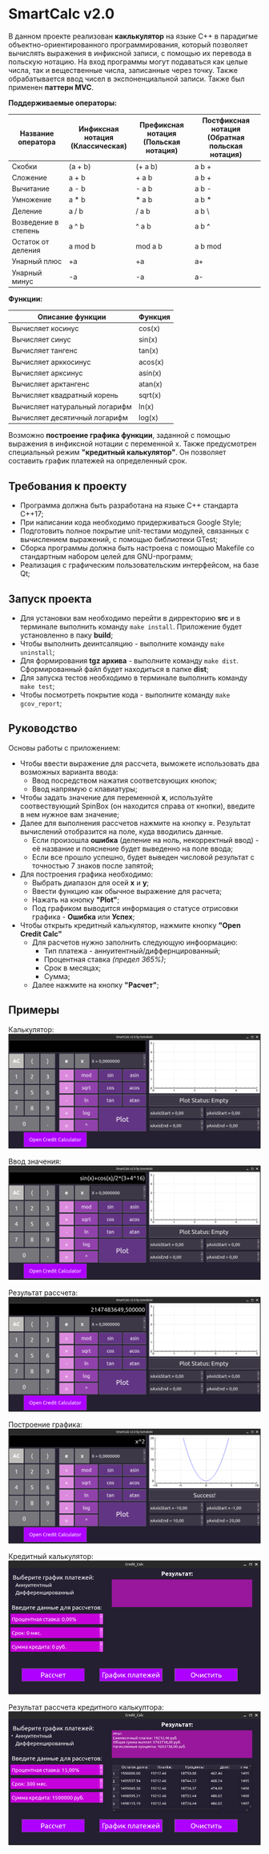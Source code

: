 # SmartCalc v2.0

В данном проекте реализован **каклькулятор** на языке C++ в парадигме объектно-ориентированного программирования, который позволяет вычислять выражения в инфиксной записи, с помощью их перевода в польскую нотацию. На вход программы могут подаваться как целые числа, так и вещественные числа, записанные через точку. Также обрабатывается ввод чисел в экспоненциальной записи. Также был применен __паттерн MVC__.


**Поддерживаемые операторы:**

| Название оператора   | Инфиксная нотация <br /> (Классическая) | Префиксная нотация <br /> (Польская нотация) | Постфиксная нотация <br /> (Обратная польская нотация) |
| -------------------- | --------------------------------------- | -------------------------------------------- | ------------------------------------------------------ |
| Скобки               | (a + b)                                 | (+ a b)                                      | a b +                                                  |
| Сложение             | a + b                                   | + a b                                        | a b +                                                  |
| Вычитание            | a - b                                   | - a b                                        | a b -                                                  |
| Умножение            | a * b                                   | * a b                                        | a b *                                                  |
| Деление              | a / b                                   | / a b                                        | a b \                                                  |
| Возведение в степень | a ^ b                                   | ^ a b                                        | a b ^                                                  |
| Остаток от деления   | a mod b                                 | mod a b                                      | a b mod                                                |
| Унарный плюс         | +a                                      | +a                                           | a+                                                     |
| Унарный минус        | -a                                      | -a                                           | a-                                                     |


**Функции:**  

| Описание функции               | Функция |
| ------------------------------ | ------- |
| Вычисляет косинус              | cos(x)  |
| Вычисляет синус                | sin(x)  |
| Вычисляет тангенс              | tan(x)  |
| Вычисляет арккосинус           | acos(x) |
| Вычисляет арксинус             | asin(x) |
| Вычисляет арктангенс           | atan(x) |
| Вычисляет квадратный корень    | sqrt(x) |
| Вычисляет натуральный логарифм | ln(x)   |
| Вычисляет десятичный логарифм  | log(x)  |

Возможно __построение графика функции__, заданной с помощью выражения в инфиксной нотации с переменной x.
Также предусмотрен специальный режим __"кредитный калькулятор"__. Он позволяет составить график платежей на определенный срок.

## Требования к проекту

- Программа должна быть разработана на языке C++ стандарта C++17;
- При написании кода необходимо придерживаться Google Style;
- Подготовить полное покрытие unit-тестами модулей, связанных с вычислением выражений, c помощью библиотеки GTest;
- Сборка программы должна быть настроена с помощью Makefile со стандартным набором целей для GNU-программ;
- Реализация с графическим пользовательским интерфейсом, на базе Qt;

## Запуск проекта 

- Для установки вам необходимо перейти в дирректорию __src__ и в терминале выполнить команду `make install`. Приложение будет установленно в паку __build__;
- Чтобы выполнить деинтсаляцию - выполните команду `make uninstall`;
- Для формирования __tgz архива__ -  выполните команду `make dist`. Сформированный файл будет находиться в папке __dist__;
- Для запуска тестов необходимо в терминале выполнить команду `make test`;
- Чтобы посмотреть покрытие кода - выполните команду `make gcov_report`;

## Руководство

Основы работы с приложением:
- Чтобы ввести выражение для рассчета, выможете использовать два возможных варианта ввода:
  - Ввод посредством нажатия соответсвующих кнопок;
  - Ввод напрямую с клавиатуры;
- Чтобы задать значение для переменной __x__, используйте соотвествующий SpinBox (он находится справа от кнопки), введите в нем нужное вам значение;
- Далее для выполнения рассчетов нажмите на кнопку __=__. Результат вычислений отобразится на поле, куда вводились данные.
  - Если произошла __ошибка__ (деление на ноль, некорректный ввод) - её название и пояснение будет выведенно на поле ввода;
  - Если все прошло успешно, будет выведен числовой результат с точностью 7 знаков после запятой;
- Для построения графика необходимо:
  - Выбрать диапазон для осей __x__ и __y__;
  - Ввести функцию как обычное выражение для расчета;
  - Нажать на кнопку __"Plot"__;
  - Под графиком выводится информация о статусе отрисовки графика - __Ошибка__ или __Успех__;
- Чтобы открыть кредитный калькулятор, нажмите кнопку __"Open Credit Calc"__
  - Для расчетов нужно заполнить следующую инфоормацию:
    - Тип платежа - аннуитентный/диффернцированный;
    - Процентная ставка _(предел 365%)_; 
    - Срок в месяцах;
    - Сумма;
  - Далее нажмите на кнопку __"Расчет"__;

## Примеры

Калькулятор:
![](misc/images/calc_1.png)

Ввод значения:
![](misc/images/calc_2.png)

Результат рассчета:
![](misc/images/calc_3.png)

Построение графика:
![](misc/images/calc_4.png)

Кредитный калькулятор:
![](misc/images/credit_calc_1.png)

Результат рассчета кредитного калькултора:
![](misc/images/credit_calc_2.png)